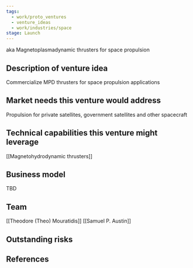 ```yaml
---
tags:
  - work/proto_ventures
  - venture_ideas
  - work/industries/space
stage: Launch
---
```

aka Magnetoplasmadynamic thrusters for space propulsion
## Description of venture idea
Commercialize MPD thrusters for space propulsion applications
## Market needs this venture would address
Propulsion for private satellites, government satellites and other spacecraft
## Technical capabilities this venture might leverage
[[Magnetohydrodynamic thrusters]]
## Business model
TBD
## Team
[[Theodore (Theo) Mouratidis]]
[[Samuel P. Austin]]
## Outstanding risks

## References
